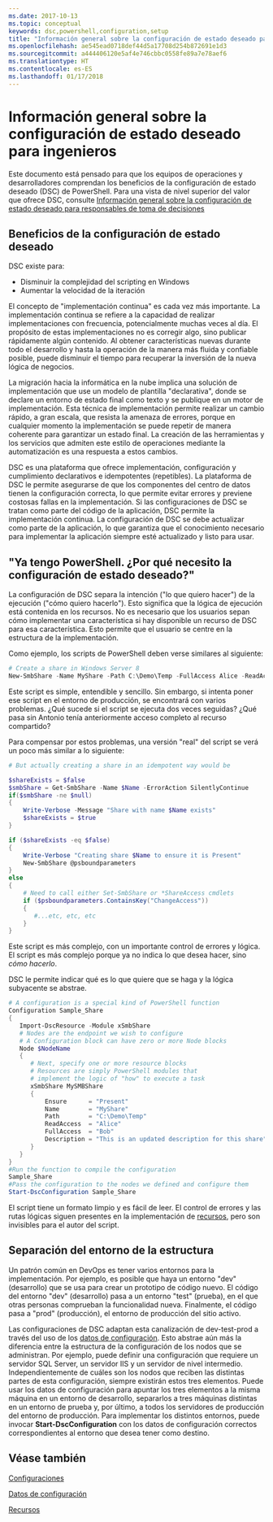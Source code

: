 ```yaml
---
ms.date: 2017-10-13
ms.topic: conceptual
keywords: dsc,powershell,configuration,setup
title: "Información general sobre la configuración de estado deseado para responsables de toma de decisiones"
ms.openlocfilehash: ae545ead0718def44d5a17708d254b872691e1d3
ms.sourcegitcommit: a444406120e5af4e746cbbc0558fe89a7e78aef6
ms.translationtype: HT
ms.contentlocale: es-ES
ms.lasthandoff: 01/17/2018
---
```

# <a name="desired-state-configuration-overview-for-engineers"></a>Información general sobre la configuración de estado deseado para ingenieros

Este documento está pensado para que los equipos de operaciones y desarrolladores comprendan los beneficios de la configuración de estado deseado (DSC) de PowerShell.
Para una vista de nivel superior del valor que ofrece DSC, consulte [Información general sobre la configuración de estado deseado para responsables de toma de decisiones](decisionMaker.md)

## <a name="benefits-of-desired-state-configuration"></a>Beneficios de la configuración de estado deseado

DSC existe para:

- Disminuir la complejidad del scripting en Windows
- Aumentar la velocidad de la iteración

El concepto de "implementación continua" es cada vez más importante.
La implementación continua se refiere a la capacidad de realizar implementaciones con frecuencia, potencialmente muchas veces al día.
El propósito de estas implementaciones no es corregir algo, sino publicar rápidamente algún contenido.
Al obtener características nuevas durante todo el desarrollo y hasta la operación de la manera más fluida y confiable posible, puede disminuir el tiempo para recuperar la inversión de la nueva lógica de negocios.

La migración hacia la informática en la nube implica una solución de implementación que use un modelo de plantilla "declarativa", donde se declare un entorno de estado final como texto y se publique en un motor de implementación.
Esta técnica de implementación permite realizar un cambio rápido, a gran escala, que resista la amenaza de errores, porque en cualquier momento la implementación se puede repetir de manera coherente para garantizar un estado final.
La creación de las herramientas y los servicios que admiten este estilo de operaciones mediante la automatización es una respuesta a estos cambios.

DSC es una plataforma que ofrece implementación, configuración y cumplimiento declarativos e idempotentes (repetibles).
La plataforma de DSC le permite asegurarse de que los componentes del centro de datos tienen la configuración correcta, lo que permite evitar errores y previene costosas fallas en la implementación.
Si las configuraciones de DSC se tratan como parte del código de la aplicación, DSC permite la implementación continua.
La configuración de DSC se debe actualizar como parte de la aplicación, lo que garantiza que el conocimiento necesario para implementar la aplicación siempre esté actualizado y listo para usar.

## <a name="i-have-powershell-why-do-i-need-desired-state-configuration"></a>"Ya tengo PowerShell. ¿Por qué necesito la configuración de estado deseado?"

La configuración de DSC separa la intención ("lo que quiero hacer") de la ejecución ("cómo quiero hacerlo").
Esto significa que la lógica de ejecución está contenida en los recursos.
No es necesario que los usuarios sepan cómo implementar una característica si hay disponible un recurso de DSC para esa característica.
Esto permite que el usuario se centre en la estructura de la implementación.

Como ejemplo, los scripts de PowerShell deben verse similares al siguiente:
```powershell
# Create a share in Windows Server 8
New-SmbShare -Name MyShare -Path C:\Demo\Temp -FullAccess Alice -ReadAccess Bob
```
Este script es simple, entendible y sencillo.
Sin embargo, si intenta poner ese script en el entorno de producción, se encontrará con varios problemas.
¿Qué sucede si el script se ejecuta dos veces seguidas?
¿Qué pasa sin Antonio tenía anteriormente acceso completo al recurso compartido?

Para compensar por estos problemas, una versión "real" del script se verá un poco más similar a lo siguiente:
```powershell
# But actually creating a share in an idempotent way would be

$shareExists = $false
$smbShare = Get-SmbShare -Name $Name -ErrorAction SilentlyContinue
if($smbShare -ne $null)
{
    Write-Verbose -Message "Share with name $Name exists"
    $shareExists = $true
}

if ($shareExists -eq $false)
{
    Write-Verbose "Creating share $Name to ensure it is Present"
    New-SmbShare @psboundparameters
}
else
{
    # Need to call either Set-SmbShare or *ShareAccess cmdlets
    if ($psboundparameters.ContainsKey("ChangeAccess"))
    {
       #...etc, etc, etc
    }
}
```

Este script es más complejo, con un importante control de errores y lógica.
El script es más complejo porque ya no indica lo que desea hacer, sino *cómo hacerlo*.

DSC le permite indicar qué es lo que quiere que se haga y la lógica subyacente se abstrae.

```powershell
# A configuration is a special kind of PowerShell function
Configuration Sample_Share
{
   Import-DscResource -Module xSmbShare
   # Nodes are the endpoint we wish to configure
   # A Configuration block can have zero or more Node blocks
   Node $NodeName
   {
      # Next, specify one or more resource blocks
      # Resources are simply PowerShell modules that
      # implement the logic of "how" to execute a task
      xSmbShare MySMBShare
      {
          Ensure      = "Present"
          Name        = "MyShare"
          Path        = "C:\Demo\Temp"
          ReadAccess  = "Alice"
          FullAccess  = "Bob"
          Description = "This is an updated description for this share"
      }
   }
}
#Run the function to compile the configuration
Sample_Share
#Pass the configuration to the nodes we defined and configure them
Start-DscConfiguration Sample_Share
```

El script tiene un formato limpio y es fácil de leer.
El control de errores y las rutas lógicas siguen presentes en la implementación de [recursos](resources.md), pero son invisibles para el autor del script.

## <a name="separating-environment-from-structure"></a>Separación del entorno de la estructura

Un patrón común en DevOps es tener varios entornos para la implementación.
Por ejemplo, es posible que haya un entorno "dev" (desarrollo) que se usa para crear un prototipo de código nuevo.
El código del entorno "dev" (desarrollo) pasa a un entorno "test" (prueba), en el que otras personas comprueban la funcionalidad nueva.
Finalmente, el código pasa a "prod" (producción), el entorno de producción del sitio activo.

Las configuraciones de DSC adaptan esta canalización de dev-test-prod a través del uso de los [datos de configuración](configData.md).
Esto abstrae aún más la diferencia entre la estructura de la configuración de los nodos que se administran.
Por ejemplo, puede definir una configuración que requiere un servidor SQL Server, un servidor IIS y un servidor de nivel intermedio.
Independientemente de cuáles son los nodos que reciben las distintas partes de esta configuración, siempre existirán estos tres elementos.
Puede usar los datos de configuración para apuntar los tres elementos a la misma máquina en un entorno de desarrollo, separarlos a tres máquinas distintas en un entorno de prueba y, por último, a todos los servidores de producción del entorno de producción.
Para implementar los distintos entornos, puede invocar **Start-DscConfiguration** con los datos de configuración correctos correspondientes al entorno que desea tener como destino.

## <a name="see-also"></a>Véase también

[Configuraciones](configurations.md)

[Datos de configuración](configData.md)

[Recursos](resources.md)
